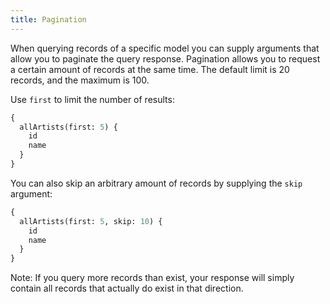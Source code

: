 ```yaml
---
title: Pagination
---
```


When querying records of a specific model you can supply arguments that allow you to paginate the query response. Pagination allows you to request a certain amount of records at the same time. The default limit is 20 records, and the maximum is 100.

Use `first` to limit the number of results:

```graphql
{
  allArtists(first: 5) {
    id
    name
  }
}
```

You can also skip an arbitrary amount of records by supplying the `skip` argument:


```graphql
{
  allArtists(first: 5, skip: 10) {
    id
    name
  }
}
```

Note: If you query more records than exist, your response will simply contain all records that actually do exist in that direction.

